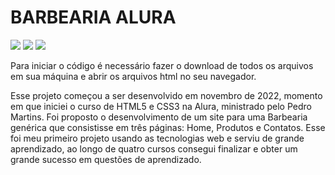 <h1>BARBEARIA ALURA</h1>


<img src="http://img.shields.io/static/v1?label=STATUS&message=FINALIZADO&color=GREEN&style=for-the-badge"/>
<img src="https://img.shields.io/badge/CSS3-1572B6?style=for-the-badge&logo=css3&logoColor=white"/>
<img src="https://img.shields.io/badge/HTML5-E34F26?style=for-the-badge&logo=html5&logoColor=white"/>

<p>Para iniciar o código é necessário fazer o download de todos os arquivos em sua máquina e abrir os arquivos html no seu navegador.</p>

<p>Esse projeto começou a ser desenvolvido em novembro de 2022, momento em que iniciei o curso de HTML5 e CSS3 na Alura, ministrado pelo Pedro Martins. Foi proposto o desenvolvimento de um site para uma Barbearia genérica que consistisse em três páginas: Home, Produtos e Contatos. 
Esse foi meu primeiro projeto usando as tecnologias web e serviu de grande aprendizado, ao longo de quatro cursos consegui finalizar e obter um grande sucesso em questões de aprendizado.  </p>
